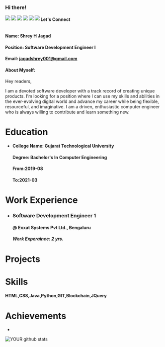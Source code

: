 ### Hi there!


<a href=https://www.facebook.com/shrey.jagad.1/> <img align="left" src="https://img.icons8.com/color/48/000000/facebook-new.png"></img></a>


<a href=https://www.linkedin.com/in/shrey-jagad-12420916b/ > <img align="left" src="https://img.icons8.com/color/48/000000/linkedin.png"></img></a>


<a href=https://twitter.com/JagadShrey > <img align="left" src="https://img.icons8.com/color/48/000000/twitter.png"></img></a>


<a href=https://www.instagram.com/jagadshrey/ > <img align="left" src="https://img.icons8.com/color/48/000000/instagram-new.png"></img></a>


<a href=http://www.wisebite.in > <img align="left" src="https://img.icons8.com/color/48/000000/medium-monogram.png"></img></a>


<a href=https://github.com/Shrey0 > <img align="left" src="https://images.app.goo.gl/bNWqhZMAXYhtWCa46"></img></a>

#### Let's Connect<br>

#### <br>Name: Shrey H Jagad

#### Position: Software Development Engineer I

#### Email: jagadshrey001@gmail.com

#### <h4>About Myself: 
Hey readers,

I am a devoted software developer with a track record of creating unique products. I'm
looking for a position where I can use my skills and abilities in the ever-evolving
digital world and advance my career while being flexible, resourceful, and
imaginative. I am a driven, enthusiastic computer engineer who is always willing to
contribute and learn something new.
</h4>

# Education


 - <h4>College Name: Gujarat Technological University</h4>
    
    <h4>Degree: Bachelor's In Computer Engineering </h4>
    
    <h4>From:2019-08</h4>
    
    <h4>To:2021-03</h4>
    
# Work Experience

<ul>
 <li>
  <h3>Software Development Engineer 1</h3>
  <h4>@ Exxat Systems Pvt Ltd., Bengaluru</h4>
  <h5>Work Experaince: 2 yrs.</h5>
 </li>
</ul>

# Projects

<ul></ul>

# Skills

<h4>HTML,CSS,Java,Python,GIT,Blockchain,JQuery</h4>

# Achievements

<ul><li></li></ul>


![YOUR github stats](https://github-readme-stats.vercel.app/api?username=Shrey0)
